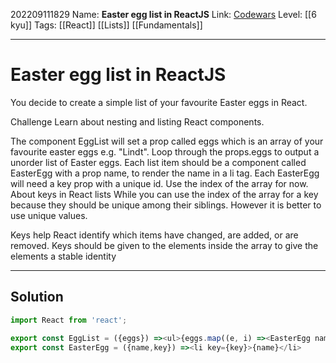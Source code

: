 202209111829
Name: **Easter egg list in ReactJS**
Link: [Codewars](https://www.codewars.com/kata/5a95947f4a6b342636000173)
Level:  [[6 kyu]]
Tags: [[React]] [[Lists]] [[Fundamentals]]

---

# Easter egg list in ReactJS

You decide to create a simple list of your favourite Easter eggs in React.

Challenge
Learn about nesting and listing React components.

The component EggList will set a prop called eggs which is an array of your favourite easter eggs e.g. "Lindt".
Loop through the props.eggs to output a unorder list of Easter eggs.
Each list item should be a component called EasterEgg with a prop name, to render the name in a li tag.
Each EasterEgg will need a key prop with a unique id. Use the index of the array for now.
About keys in React lists
While you can use the index of the array for a key because they should be unique among their siblings. However it is better to use unique values.

Keys help React identify which items have changed, are added, or are removed. Keys should be given to the elements inside the array to give the elements a stable identity

---

## Solution

``` js
import React from 'react';

export const EggList = ({eggs}) =><ul>{eggs.map((e, i) =><EasterEgg name={e} key={i} />)}</ul>
export const EasterEgg = ({name,key}) =><li key={key}>{name}</li>
```